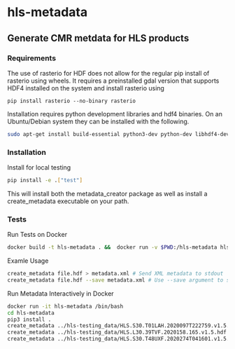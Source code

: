 # hls-metadata
## Generate CMR metdata for HLS products

### Requirements
The use of rasterio for HDF does not allow for the regular pip install of rasterio using wheels. It requires a preinstalled gdal version that supports HDF4 installed on the system and install rasterio using
```
pip install rasterio --no-binary rasterio
```

Installation requires python development libraries and hdf4 binaries. On an Ubuntu/Debian system they can be installed with the following.
```bash
sudo apt-get install build-essential python3-dev python-dev libhdf4-dev # For Python 3

```
### Installation
Install for local testing
```bash
pip install -e .["test"]
```

This will install both the metadata_creator package as well as install a create_metadata executable on your path.

### Tests
Run Tests on Docker
```bash
docker build -t hls-metadata . &&  docker run -v $PWD:/hls-metadata hls-metadata
```

Examle Usage
```bash
create_metadata file.hdf > metadata.xml # Send XML metadata to stdout
create_metadata file.hdf --save metadata.xml # Use --save argument to set destination
```

Run Metadata Interactively in Docker
```bash
docker run -it hls-metadata /bin/bash
cd hls-metadata
pip3 install .
create_metadata ../hls-testing_data/HLS.S30.T01LAH.2020097T222759.v1.5.hdf --save HLS.S30.T01LAH.2020097T222759.v1.5.xml
create_metadata ../hls-testing_data/HLS.L30.39TVF.2020158.165.v1.5.hdf --save HLS.L30.39TVF.2020158.165.v1.5.xml
create_metadata ../hls-testing_data/HLS.S30.T48UXF.2020274T041601.v1.5.hdf --save HLS.S30.T48UXF.2020274T041601.v1.5.xml
```
